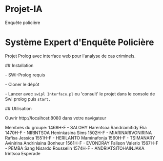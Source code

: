 # Projet-IA
Enquête policière
# **Système Expert d'Enquête Policière**

Projet Prolog avec interface web pour l'analyse de cas criminels.

\## Installation

\- SWI-Prolog requis

\- Cloner le dépôt

\- Lancer avec `swipl Interface.pl` ou 'consult' le projet dans le console de SwI prolog puis `start.`


\## Utilisation

Ouvrir http://localhost:8080 dans votre navigateur

Membres du groupe:
1468H-F - SALOHY Harentsoa Randriamifidy Elia
1470H-F - NIRINTSOA Heninkasina Sims
1502H-F - MIARINARIVONIRINA Rafisa Jessica
1551H-F - HERILANTO Maminafonja
1560H-F - TSIMANARY Avinirina Andriniaina Bonheur
1561H-F - EVONDRAY Falison Valerio
1567H-F - PEMBA Sang Nisardo Rousselin
1574H-F - ANDRIATSITOHAINJAKA Irintsoa Esperade


